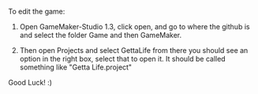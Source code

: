 To edit the game:

1. Open GameMaker-Studio 1.3, click open, and go to where the github is and select the folder Game and then GameMaker.

2. Then open Projects and select GettaLife from there you should see an option in the right box, select that to open it.
	It should be called something like "Getta Life.project"

Good Luck! :)